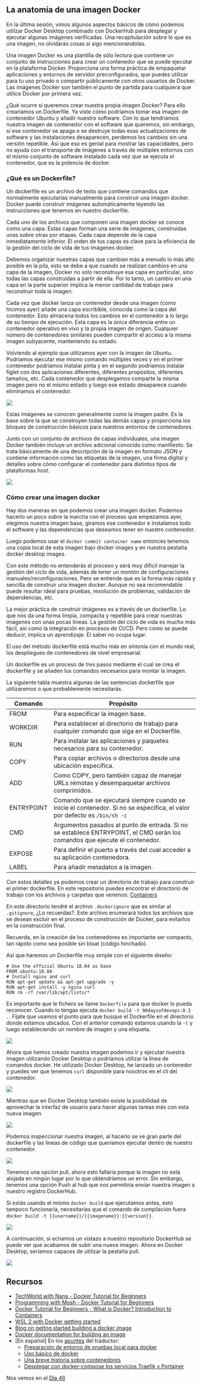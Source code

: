 ## La anatomía de una imagen Docker

En la última sesión, vimos algunos aspectos básicos de cómo podemos utilizar Docker Desktop combinado con DockerHub para desplegar y ejecutar algunas imágenes verificadas. Una recapitulación sobre lo que es una imagen, no olvidarás cosas si sigo mencionándolas. 

Una imagen Docker es una plantilla de sólo lectura que contiene un conjunto de instrucciones para crear un contenedor que se puede ejecutar en la plataforma Docker. Proporciona una forma práctica de empaquetar aplicaciones y entornos de servidor preconfigurados, que puedes utilizar para tu uso privado o compartir públicamente con otros usuarios de Docker. Las imágenes Docker son también el punto de partida para cualquiera que utilice Docker por primera vez.

¿Qué ocurre si queremos crear nuestra propia imagen Docker? Para ello crearíamos un Dockerfile. Ya viste cómo podríamos tomar esa imagen de contenedor Ubuntu y añadir nuestro software. Con lo que tendríamos nuestra imagen de contenedor con el software que queremos, sin embargo, si ese contenedor se apaga o se destruye todas esas actualizaciones de software y las instalaciones desaparecen, perdemos los cambios sin una versión repetible. Así que eso es genial para mostrar las capacidades, pero no ayuda con el transporte de imágenes a través de múltiples entornos con el mismo conjunto de software instalado cada vez que se ejecuta el contenedor, que es la potencia de docker. 

### ¿Qué es un Dockerfile? 

Un dockerfile es un archivo de texto que contiene comandos que normalmente ejecutarías manualmente para construir una imagen docker. Docker puede construir imágenes automáticamente leyendo las instrucciones que tenemos en nuestro dockerfile.

Cada uno de los archivos que componen una imagen docker se conoce como una capa. Estas capas forman una serie de imágenes, construidas unas sobre otras por etapas. Cada capa depende de la capa inmediatamente inferior. El orden de tus capas es clave para la eficiencia de la gestión del ciclo de vida de tus imágenes docker. 

Debemos organizar nuestras capas que cambian más a menudo lo más alto posible en la pila, esto se debe a que cuando se realizan cambios en una capa de la imagen, Docker no sólo reconstruye esa capa en particular, sino todas las capas construidas a partir de ella. Por lo tanto, un cambio en una capa en la parte superior implica la menor cantidad de trabajo para reconstruir toda la imagen. 

Cada vez que docker lanza un contenedor desde una imagen (como hicimos ayer) añade una capa escribible, conocida como la capa del contenedor. Esto almacena todos los cambios en el contenedor a lo largo de su tiempo de ejecución. Esta capa es la única diferencia entre un contenedor operativo en vivo y la propia imagen de origen. Cualquier número de contenedores similares pueden compartir el acceso a la misma imagen subyacente, manteniendo su estado. 

Volviendo al ejemplo que utilizamos ayer con la imagen de Ubuntu. Podríamos ejecutar ese mismo comando múltiples veces y en el primer contenedor podríamos instalar pinta y en el segundo podríamos instalar figlet con dos aplicaciones diferentes, diferentes propósitos, diferentes tamaños, etc. Cada contenedor que desplegamos comparte la misma imagen pero no el mismo estado y luego ese estado desaparece cuando eliminamos el contenedor. 

![](Images/Day45_Containers1.png)

Estas imágenes se conocen generalmente como la imagen padre. Es la base sobre la que se construyen todas las demás capas y proporciona los bloques de construcción básicos para nuestros entornos de contenedores. 

Junto con un conjunto de archivos de capas individuales, una imagen Docker también incluye un archivo adicional conocido como manifiesto. Se trata básicamente de una descripción de la imagen en formato JSON y contiene información como las etiquetas de la imagen, una firma digital y detalles sobre cómo configurar el contenedor para distintos tipos de plataformas host.

![](Images/Day45_Containers2.png)

### Cómo crear una imagen docker 

 Hay dos maneras en que podemos crear una imagen docker. Podemos hacerlo un poco sobre la marcha con el proceso que empezamos ayer, elegimos nuestra imagen base, giramos ese contenedor e instalamos todo el software y las dependencias que deseamos tener en nuestro contenedor. 

 Luego podemos usar el `docker commit container name` entonces tenemos una copia local de esta imagen bajo docker images y en nuestra pestaña docker desktop images. 

 Con este método no entenderás el proceso y será muy difícil manejar la gestión del ciclo de vida, además de tener un montón de configuraciones manuales/reconfiguraciones. Pero se entiende que es la forma más rápida y sencilla de construir una imagen docker. Aunque no sea recomendable puede resultar ideal para pruebas, resolución de problemas, validación de dependencias, etc. 

La mejor práctica de construir imágenes es a través de un dockerfile. Lo que nos da una forma limpia, compacta y repetible para crear nuestras imágenes con unas pocas líneas. La gestión del ciclo de vida es mucho más fácil, así como la integración en procesos de CI/CD. Pero como se puede deducir, implica un aprendizaje. El saber no ocupa lugar. 

El uso del método dockerfile está mucho más en sintonía con el mundo real, los despliegues de contenedores de nivel empresarial. 

Un dockerfile es un proceso de tres pasos mediante el cual se crea el dockerfile y se añaden los comandos necesarios para montar la imagen. 

La siguiente tabla muestra algunas de las sentencias dockerfile que utilizaremos o que probablemente necesitarás. 

| Comando    | Propósito                                                                                                                   |
| ---------- | --------------------------------------------------------------------------------------------------------------------------- |
| FROM       | Para especificar la imagen base.                                                                                            |
| WORKDIR    | Para establecer el directorio de trabajo para cualquier comando que siga en el Dockerfile.                                  |
| RUN        | Para instalar las aplicaciones y paquetes necesarios para su contenedor.                                                    |
| COPY       | Para copiar archivos o directorios desde una ubicación específica.                                                          |
| ADD        | Como COPY, pero también capaz de manejar URLs remotas y desempaquetar archivos comprimidos.                                 |
| ENTRYPOINT | Comando que se ejecutará siempre cuando se inicie el contenedor. Si no se especifica, el valor por defecto es `/bin/sh -c`  |
| CMD        | Argumentos pasados al punto de entrada. Si no se establece ENTRYPOINT, el CMD serán los comandos que ejecute el contenedor. |
| EXPOSE     | Para definir el puerto a través del cual acceder a su aplicación contenedora.                                               |
| LABEL      | Para añadir metadatos a la imagen.                                                                                          |

Con estos detalles ya podemos crear un directorio de trabajo para construir el primer dockerfile. En este repositorio puedes encontrar el directorio de trabajo con los archivos y carpetas que veremos: [Containers](Containers)

En este directorio tendré el archivo `.dockerignore` que es similar al `.gitignore`, ¿Lo recuerdas?. Este archivo enumerará todos los archivos que se desean excluir en el proceso de construcción de Docker, para evitarlos en la construcción final.

Recuerda, en la creación de los contenedores es importante ser compacto, tan rápido como sea posible sin bloat (código hinchado). 

Así que haremos un Dockerfile muy simple con el siguiente diseño:


```
# Use the official Ubuntu 18.04 as base
FROM ubuntu:18.04
# Install nginx and curl
RUN apt-get update && apt-get upgrade -y
RUN apt-get install -y nginx curl
RUN rm -rf /var/lib/apt/lists/*
```

Es importante que le fichero se llame `Dockerfile` para que docker lo pueda reconocer. Cuando lo tengas ejecuta `docker build -t 90daysofdevops:0.1 .`. Fíjate que usamos el punto para que busque el Dockerfile en el directorio donde estamos ubicados. Con el anterior comando estamos usando la `-t` y luego estableciendo un nombre de imagen y una etiqueta. 

![](Images/Day45_Containers3.png)

Ahora que hemos creado nuestra imagen podemos ir y ejecutar nuestra imagen utilizando Docker Desktop o podríamos utilizar la línea de comandos docker. He utilizado Docker Desktop, he lanzado un contenedor y puedes ver que tenemos `curl` disponible para nosotros en el cli del contenedor. 

![](Images/Day45_Containers4.png)

Mientras que en Docker Desktop también existe la posibilidad de aprovechar la interfaz de usuario para hacer algunas tareas más con esta nueva imagen. 

![](Images/Day45_Containers5.png)

Podemos inspeccionar nuestra imagen, al hacerlo se ve gran parte del dockerfile y las líneas de código que queríamos ejecutar dentro de nuestro contenedor. 

![](Images/Day45_Containers6.png)

Tenemos una opción pull, ahora esto fallaría porque la imagen no está alojada en ningún lugar por lo que obtendríamos un error. Sin embargo, tenemos una opción Push al hub que nos permitiría enviar nuestra imagen a nuestro registro DockerHub. 

Si estás usando el mismo `docker build` que ejecutamos antes, esto tampoco funcionaría, necesitarías que el comando de compilación fuera `docker build -t {{username}}/{{imagename}}:{{version}}`. 

![](Images/Day45_Containers7.png)

A continuación, si echamos un vistazo a nuestro repositorio DockerHub se puede ver que acabamos de subir una nueva imagen. Ahora en Docker Desktop, seríamos capaces de utilizar la pestaña pull. 

![](Images/Day45_Containers8.png)

## Recursos 

- [TechWorld with Nana - Docker Tutorial for Beginners](https://www.youtube.com/watch?v=3c-iBn73dDE)
- [Programming with Mosh - Docker Tutorial for Beginners](https://www.youtube.com/watch?v=pTFZFxd4hOI)
- [Docker Tutorial for Beginners - What is Docker? Introduction to Containers](https://www.youtube.com/watch?v=17Bl31rlnRM&list=WL&index=128&t=61s)
- [WSL 2 with Docker getting started](https://www.youtube.com/watch?v=5RQbdMn04Oc)
- [Blog on gettng started building a docker image](https://stackify.com/docker-build-a-beginners-guide-to-building-docker-images/)
- [Docker documentation for building an image](https://docs.docker.com/develop/develop-images/dockerfile_best-practices/)
- [En español] En los [apuntes](https://vergaracarmona.es/apuntes/) del traductor:
  - [Preparación de entorno de pruebas local para docker](https://vergaracarmona.es/preparacion-de-entorno-de-pruebas-local-para-docker/)
  - [Uso básico de docker](https://vergaracarmona.es/uso-basico-de-docker/)
  - [Una breve historia sobre contenedores](https://vergaracarmona.es/breve-historia-de-contenedores/)
  - [Desplegar con docker-compose los servicios Traefik y Portainer](https://vergaracarmona.es/desplegar-con-docker-compose-los-servicios-traefik-y-portainer/)

Nos vemos en el [Día 46](day46.md)
